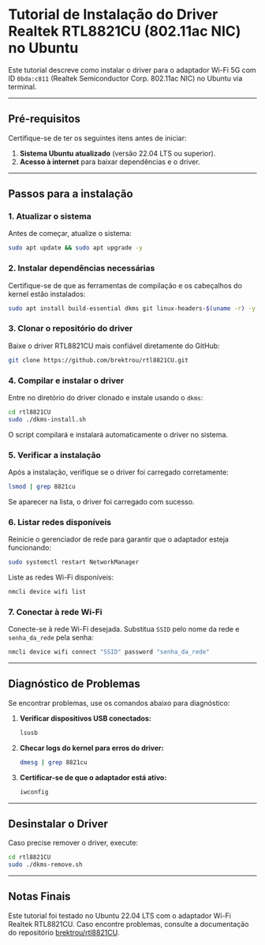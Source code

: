 # Tutorial de Instalação do Driver Realtek RTL8821CU (802.11ac NIC) no Ubuntu

Este tutorial descreve como instalar o driver para o adaptador Wi-Fi 5G com ID `0bda:c811` (Realtek Semiconductor Corp. 802.11ac NIC) no Ubuntu via terminal.

---

## **Pré-requisitos**
Certifique-se de ter os seguintes itens antes de iniciar:

1. **Sistema Ubuntu atualizado** (versão 22.04 LTS ou superior).
2. **Acesso à internet** para baixar dependências e o driver.

---

## **Passos para a instalação**

### **1. Atualizar o sistema**
Antes de começar, atualize o sistema:

```bash
sudo apt update && sudo apt upgrade -y
```

### **2. Instalar dependências necessárias**
Certifique-se de que as ferramentas de compilação e os cabeçalhos do kernel estão instalados:

```bash
sudo apt install build-essential dkms git linux-headers-$(uname -r) -y
```

### **3. Clonar o repositório do driver**
Baixe o driver RTL8821CU mais confiável diretamente do GitHub:

```bash
git clone https://github.com/brektrou/rtl8821CU.git
```

### **4. Compilar e instalar o driver**
Entre no diretório do driver clonado e instale usando o `dkms`:

```bash
cd rtl8821CU
sudo ./dkms-install.sh
```

O script compilará e instalará automaticamente o driver no sistema.

### **5. Verificar a instalação**
Após a instalação, verifique se o driver foi carregado corretamente:

```bash
lsmod | grep 8821cu
```

Se aparecer na lista, o driver foi carregado com sucesso.

### **6. Listar redes disponíveis**
Reinicie o gerenciador de rede para garantir que o adaptador esteja funcionando:

```bash
sudo systemctl restart NetworkManager
```

Liste as redes Wi-Fi disponíveis:

```bash
nmcli device wifi list
```

### **7. Conectar à rede Wi-Fi**
Conecte-se à rede Wi-Fi desejada. Substitua `SSID` pelo nome da rede e `senha_da_rede` pela senha:

```bash
nmcli device wifi connect "SSID" password "senha_da_rede"
```

---

## **Diagnóstico de Problemas**
Se encontrar problemas, use os comandos abaixo para diagnóstico:

1. **Verificar dispositivos USB conectados:**
   ```bash
   lsusb
   ```

2. **Checar logs do kernel para erros do driver:**
   ```bash
   dmesg | grep 8821cu
   ```

3. **Certificar-se de que o adaptador está ativo:**
   ```bash
   iwconfig
   ```

---

## **Desinstalar o Driver**
Caso precise remover o driver, execute:

```bash
cd rtl8821CU
sudo ./dkms-remove.sh
```

---

## **Notas Finais**
Este tutorial foi testado no Ubuntu 22.04 LTS com o adaptador Wi-Fi Realtek RTL8821CU. Caso encontre problemas, consulte a documentação do repositório [brektrou/rtl8821CU](https://github.com/brektrou/rtl8821CU).
